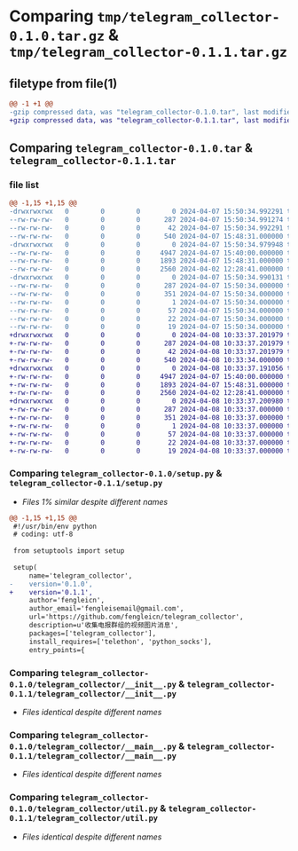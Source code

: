 # Comparing `tmp/telegram_collector-0.1.0.tar.gz` & `tmp/telegram_collector-0.1.1.tar.gz`

## filetype from file(1)

```diff
@@ -1 +1 @@
-gzip compressed data, was "telegram_collector-0.1.0.tar", last modified: Sun Apr  7 15:50:34 2024, max compression
+gzip compressed data, was "telegram_collector-0.1.1.tar", last modified: Mon Apr  8 10:33:37 2024, max compression
```

## Comparing `telegram_collector-0.1.0.tar` & `telegram_collector-0.1.1.tar`

### file list

```diff
@@ -1,15 +1,15 @@
-drwxrwxrwx   0        0        0        0 2024-04-07 15:50:34.992291 telegram_collector-0.1.0/
--rw-rw-rw-   0        0        0      287 2024-04-07 15:50:34.991274 telegram_collector-0.1.0/PKG-INFO
--rw-rw-rw-   0        0        0       42 2024-04-07 15:50:34.992291 telegram_collector-0.1.0/setup.cfg
--rw-rw-rw-   0        0        0      540 2024-04-07 15:48:31.000000 telegram_collector-0.1.0/setup.py
-drwxrwxrwx   0        0        0        0 2024-04-07 15:50:34.979948 telegram_collector-0.1.0/telegram_collector/
--rw-rw-rw-   0        0        0     4947 2024-04-07 15:40:00.000000 telegram_collector-0.1.0/telegram_collector/__init__.py
--rw-rw-rw-   0        0        0     1893 2024-04-07 15:48:31.000000 telegram_collector-0.1.0/telegram_collector/__main__.py
--rw-rw-rw-   0        0        0     2560 2024-04-02 12:28:41.000000 telegram_collector-0.1.0/telegram_collector/util.py
-drwxrwxrwx   0        0        0        0 2024-04-07 15:50:34.990131 telegram_collector-0.1.0/telegram_collector.egg-info/
--rw-rw-rw-   0        0        0      287 2024-04-07 15:50:34.000000 telegram_collector-0.1.0/telegram_collector.egg-info/PKG-INFO
--rw-rw-rw-   0        0        0      351 2024-04-07 15:50:34.000000 telegram_collector-0.1.0/telegram_collector.egg-info/SOURCES.txt
--rw-rw-rw-   0        0        0        1 2024-04-07 15:50:34.000000 telegram_collector-0.1.0/telegram_collector.egg-info/dependency_links.txt
--rw-rw-rw-   0        0        0       57 2024-04-07 15:50:34.000000 telegram_collector-0.1.0/telegram_collector.egg-info/entry_points.txt
--rw-rw-rw-   0        0        0       22 2024-04-07 15:50:34.000000 telegram_collector-0.1.0/telegram_collector.egg-info/requires.txt
--rw-rw-rw-   0        0        0       19 2024-04-07 15:50:34.000000 telegram_collector-0.1.0/telegram_collector.egg-info/top_level.txt
+drwxrwxrwx   0        0        0        0 2024-04-08 10:33:37.201979 telegram_collector-0.1.1/
+-rw-rw-rw-   0        0        0      287 2024-04-08 10:33:37.201979 telegram_collector-0.1.1/PKG-INFO
+-rw-rw-rw-   0        0        0       42 2024-04-08 10:33:37.201979 telegram_collector-0.1.1/setup.cfg
+-rw-rw-rw-   0        0        0      540 2024-04-08 10:33:34.000000 telegram_collector-0.1.1/setup.py
+drwxrwxrwx   0        0        0        0 2024-04-08 10:33:37.191056 telegram_collector-0.1.1/telegram_collector/
+-rw-rw-rw-   0        0        0     4947 2024-04-07 15:40:00.000000 telegram_collector-0.1.1/telegram_collector/__init__.py
+-rw-rw-rw-   0        0        0     1893 2024-04-07 15:48:31.000000 telegram_collector-0.1.1/telegram_collector/__main__.py
+-rw-rw-rw-   0        0        0     2560 2024-04-02 12:28:41.000000 telegram_collector-0.1.1/telegram_collector/util.py
+drwxrwxrwx   0        0        0        0 2024-04-08 10:33:37.200980 telegram_collector-0.1.1/telegram_collector.egg-info/
+-rw-rw-rw-   0        0        0      287 2024-04-08 10:33:37.000000 telegram_collector-0.1.1/telegram_collector.egg-info/PKG-INFO
+-rw-rw-rw-   0        0        0      351 2024-04-08 10:33:37.000000 telegram_collector-0.1.1/telegram_collector.egg-info/SOURCES.txt
+-rw-rw-rw-   0        0        0        1 2024-04-08 10:33:37.000000 telegram_collector-0.1.1/telegram_collector.egg-info/dependency_links.txt
+-rw-rw-rw-   0        0        0       57 2024-04-08 10:33:37.000000 telegram_collector-0.1.1/telegram_collector.egg-info/entry_points.txt
+-rw-rw-rw-   0        0        0       22 2024-04-08 10:33:37.000000 telegram_collector-0.1.1/telegram_collector.egg-info/requires.txt
+-rw-rw-rw-   0        0        0       19 2024-04-08 10:33:37.000000 telegram_collector-0.1.1/telegram_collector.egg-info/top_level.txt
```

### Comparing `telegram_collector-0.1.0/setup.py` & `telegram_collector-0.1.1/setup.py`

 * *Files 1% similar despite different names*

```diff
@@ -1,15 +1,15 @@
 #!/usr/bin/env python
 # coding: utf-8
 
 from setuptools import setup
 
 setup(
     name='telegram_collector',
-    version='0.1.0',
+    version='0.1.1',
     author='fengleicn',
     author_email='fengleisemail@gmail.com',
     url='https://github.com/fengleicn/telegram_collector',
     description=u'收集电报群组的视频图片消息',
     packages=['telegram_collector'],
     install_requires=['telethon', 'python_socks'],
     entry_points={
```

### Comparing `telegram_collector-0.1.0/telegram_collector/__init__.py` & `telegram_collector-0.1.1/telegram_collector/__init__.py`

 * *Files identical despite different names*

### Comparing `telegram_collector-0.1.0/telegram_collector/__main__.py` & `telegram_collector-0.1.1/telegram_collector/__main__.py`

 * *Files identical despite different names*

### Comparing `telegram_collector-0.1.0/telegram_collector/util.py` & `telegram_collector-0.1.1/telegram_collector/util.py`

 * *Files identical despite different names*

